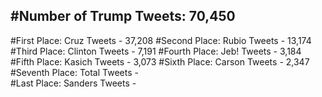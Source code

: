 #Number of Trump Tweets: 70,450
---
#First Place: Cruz Tweets - 37,208
#Second Place: Rubio Tweets - 13,174
#Third Place: Clinton Tweets - 7,191
#Fourth Place: Jeb! Tweets - 3,184
#Fifth Place: Kasich Tweets - 3,073
#Sixth Place: Carson Tweets - 2,347
#Seventh Place: Total Tweets -  
#Last Place: Sanders Tweets - 
